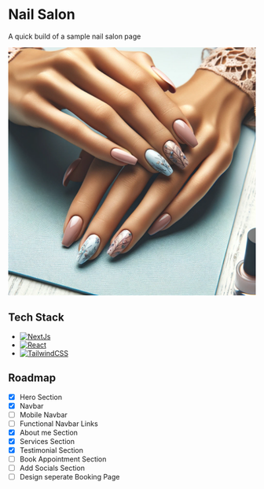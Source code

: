 # Nail Salon 
A quick build of a sample nail salon page

![Image](./public/HeroImageForNow.png)

## Tech Stack
* [![NextJs](https://img.shields.io/badge/next.js-000000?style=for-the-badge&logo=nextdotjs&logoColor=white)](https://nextjs.org/)
* [![React](https://img.shields.io/badge/React-20232A?style=for-the-badge&logo=react&logoColor=61DAFB)](https://reactjs.org/)
* [![TailwindCSS](https://img.shields.io/badge/tailwindcss-%2338B2AC.svg?style=for-the-badge&logo=tailwind-css&logoColor=white)](https://tailwindcss.com/)

## Roadmap
- [x] Hero Section
- [x] Navbar
- [ ] Mobile Navbar
- [ ] Functional Navbar Links
- [x] About me Section
- [x] Services Section
- [x] Testimonial Section
- [ ] Book Appointment Section
- [ ] Add Socials Section
- [ ] Design seperate Booking Page
